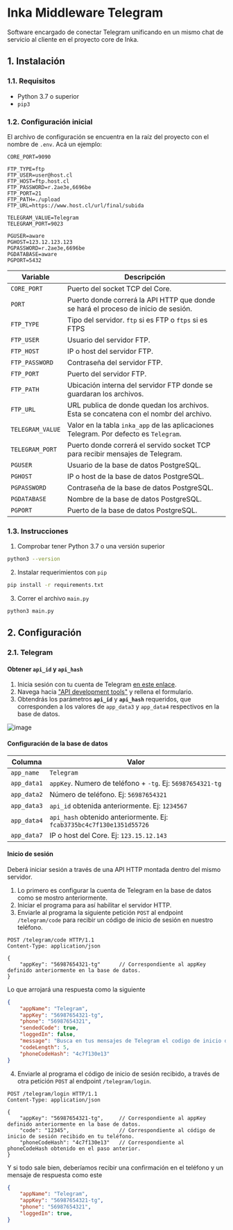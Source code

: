 # Inka Middleware Telegram

Software encargado de conectar Telegram unificando en un mismo chat de servicio al cliente en el proyecto core de Inka.

## 1. Instalación

### 1.1. Requisitos
- Python 3.7 o superior
- `pip3`

### 1.2. Configuración inicial
El archivo de configuración se encuentra en la raíz del proyecto con el nombre de `.env`. Acá un ejemplo:

```
CORE_PORT=9090

FTP_TYPE=ftp
FTP_USER=user@host.cl
FTP_HOST=ftp.host.cl
FTP_PASSWORD=r.2ae3e,6696be
FTP_PORT=21
FTP_PATH=./upload
FTP_URL=https://www.host.cl/url/final/subida

TELEGRAM_VALUE=Telegram
TELEGRAM_PORT=9023

PGUSER=aware
PGHOST=123.12.123.123
PGPASSWORD=r.2ae3e,6696be
PGDATABASE=aware
PGPORT=5432
```

| **Variable**             | **Descripción**                                                                                        |
|--------------------------|--------------------------------------------------------------------------------------------------------|
| `CORE_PORT`              | Puerto del socket TCP del Core.                                                                        |
| `PORT`                   | Puerto donde correrá la API HTTP que donde se hará el proceso de inicio de sesión.                     |
| `FTP_TYPE`               | Tipo del servidor. `ftp` si es FTP o `ftps` si es FTPS                                                 |
| `FTP_USER`               | Usuario del servidor FTP.                                                                              |
| `FTP_HOST`               | IP o host del servidor FTP.                                                                            |
| `FTP_PASSWORD`           | Contraseña del servidor FTP.                                                                           |
| `FTP_PORT`               | Puerto del servidor FTP.                                                                               |
| `FTP_PATH`               | Ubicación interna del servidor FTP donde se guardaran los archivos.                                    |
| `FTP_URL`                | URL publica de donde quedan los archivos. Esta se concatena con el nombr del archivo.                  |
| `TELEGRAM_VALUE`         | Valor en la tabla `inka_app` de las aplicaciones Telegram. Por defecto es `Telegram`.                  |
| `TELEGRAM_PORT`          | Puerto donde correrá el servido socket TCP para recibir mensajes de Telegram.                          |
| `PGUSER`                 | Usuario de la base de datos PostgreSQL.                                                                |
| `PGHOST`                 | IP o host de la base de datos PostgreSQL.                                                              |
| `PGPASSWORD`             | Contraseña de la base de datos PostgreSQL.                                                             |
| `PGDATABASE`             | Nombre de la base de datos PostgreSQL.                                                                 |
| `PGPORT`                 | Puerto de la base de datos PostgreSQL.                                                                 |

### 1.3. Instrucciones

1. Comprobar tener Python 3.7 o una versión superior
```bash
python3 --version
```

2. Instalar requerimientos con `pip`
```bash
pip install -r requirements.txt
```

3. Correr el archivo `main.py`
```bash
python3 main.py
```

## 2. Configuración

### 2.1. Telegram

#### Obtener `api_id` y `api_hash`

1. Inicia sesión con tu cuenta de Telegram [en este enlace](https://my.telegram.org/).
2. Navega hacia  ["API development tools"](https://my.telegram.org/apps)  y rellena el formulario.
3. Obtendrás los parámetros  **`api_id`**  y  **`api_hash`**  requeridos, que corresponden a los valores de `app_data3` y `app_data4` respectivos en la base de datos.

![image](https://user-images.githubusercontent.com/16374322/100661965-0549bf80-3333-11eb-9526-58ae72c5ca4b.png)

#### Configuración de la base de datos

| Columna | Valor |
|--|--|
| `app_name` | `Telegram` |
| `app_data1` | `appKey`. Numero de teléfono + `-tg`. Ej: `56987654321-tg` |
| `app_data2` | Número de teléfono. Ej: `56987654321` |
| `app_data3` | `api_id` obtenida anteriormente. Ej: `1234567` |
| `app_data4` | `api_hash` obtenido anteriormente. Ej: `fcab3735bc4c7f130e1351d55726` |
| `app_data7` | IP o host del Core. Ej: `123.15.12.143` |

#### Inicio de sesión

Deberá iniciar sesión a través de una API HTTP montada dentro del mismo servidor.

1. Lo primero es configurar la cuenta de Telegram en la base de datos como se mostro anteriormente.
2. Iniciar el programa para así habilitar el servidor HTTP.
3. Enviarle al programa la siguiente petición `POST` al endpoint `/telegram/code` para recibir un código de inicio de sesión en nuestro teléfono.

```
POST /telegram/code HTTP/1.1
Content-Type: application/json

{
    "appKey": "56987654321-tg"      // Correspondiente al appKey definido anteriormente en la base de datos.
}
```

Lo que arrojará una respuesta como la siguiente

```json
{
    "appName": "Telegram",
    "appKey": "56987654321-tg",
    "phone": "56987654321",
    "sendedCode": true,
    "loggedIn": false,
    "message": "Busca en tus mensajes de Telegram el codigo de inicio de sesion y envialo a esta API",
    "codeLength": 5,
    "phoneCodeHash": "4c7f130e13"
}
```

4. Enviarle al programa el código de inicio de sesión recibido, a través de otra petición `POST` al endpoint `/telegram/login`.

```
POST /telegram/login HTTP/1.1
Content-Type: application/json

{
    "appKey": "56987654321-tg",     // Correspondiente al appKey definido anteriormente en la base de datos.
    "code": "12345",                // Correspondiente al código de inicio de sesión recibido en tu teléfono.
    "phoneCodeHash": "4c7f130e13"   // Correspondiente al phoneCodeHash obtenido en el paso anterior.
}
```

Y si todo sale bien, deberíamos recibir una confirmación en el teléfono y un mensaje de respuesta como este

```json
{
    "appName": "Telegram",
    "appKey": "56987654321-tg",
    "phone": "56987654321",
    "loggedIn": true,
}
```

